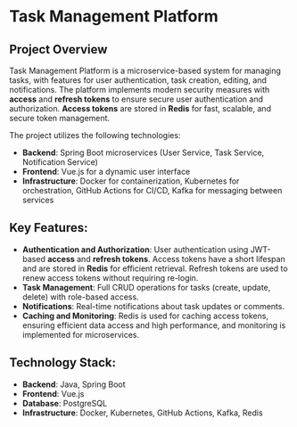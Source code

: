 # Task Management Platform

## Project Overview
Task Management Platform is a microservice-based system for managing tasks, with features for user authentication, task creation, editing, and notifications. The platform implements modern security measures with **access** and **refresh tokens** to ensure secure user authentication and authorization. **Access tokens** are stored in **Redis** for fast, scalable, and secure token management.

The project utilizes the following technologies:
- **Backend**: Spring Boot microservices (User Service, Task Service, Notification Service)
- **Frontend**: Vue.js for a dynamic user interface
- **Infrastructure**: Docker for containerization, Kubernetes for orchestration, GitHub Actions for CI/CD, Kafka for messaging between services

## Key Features:
- **Authentication and Authorization**: User authentication using JWT-based **access** and **refresh tokens**. Access tokens have a short lifespan and are stored in **Redis** for efficient retrieval. Refresh tokens are used to renew access tokens without requiring re-login.
- **Task Management**: Full CRUD operations for tasks (create, update, delete) with role-based access.
- **Notifications**: Real-time notifications about task updates or comments.
- **Caching and Monitoring**: Redis is used for caching access tokens, ensuring efficient data access and high performance, and monitoring is implemented for microservices.

## Technology Stack:
- **Backend**: Java, Spring Boot
- **Frontend**: Vue.js
- **Database**: PostgreSQL
- **Infrastructure**: Docker, Kubernetes, GitHub Actions, Kafka, Redis
```
